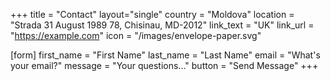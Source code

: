 +++
title = "Contact"
layout="single"
country = "Moldova"
location = "Strada 31 August 1989 78, Chisinau, MD-2012"
link_text = "UK"
link_url = "https://example.com"
icon = "/images/envelope-paper.svg"

[form]
first_name = "First Name"
last_name  = "Last Name"
email      = "What's your email?"
message    = "Your questions..."
button     = "Send Message"
+++
